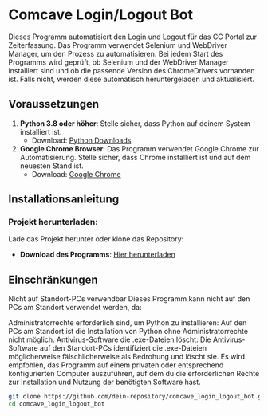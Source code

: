 # Comcave Login/Logout Bot

Dieses Programm automatisiert den Login und Logout für das CC Portal zur Zeiterfassung. Das Programm verwendet Selenium und WebDriver Manager, um den Prozess zu automatisieren. Bei jedem Start des Programms wird geprüft, ob Selenium und der WebDriver Manager installiert sind und ob die passende Version des ChromeDrivers vorhanden ist. Falls nicht, werden diese automatisch heruntergeladen und aktualisiert.

## Voraussetzungen

1. **Python 3.8 oder höher**: Stelle sicher, dass Python auf deinem System installiert ist.
   - Download: [Python Downloads](https://www.python.org/downloads/)
2. **Google Chrome Browser**: Das Programm verwendet Google Chrome zur Automatisierung. Stelle sicher, dass Chrome installiert ist und auf dem neuesten Stand ist.
   - Download: [Google Chrome](https://www.google.com/chrome/)

## Installationsanleitung

### Projekt herunterladen:

Lade das Projekt herunter oder klone das Repository:

- **Download des Programms**: [Hier herunterladen](https://www.dropbox.com/scl/fo/5kqktdn4x09v4bd921xdr/ANw4Sa3HWh80SLlJtmUWLPo?rlkey=3k6ejahxuceorti52ky4idouz&st=ws8ms32r&dl=0)

## Einschränkungen
Nicht auf Standort-PCs verwendbar
Dieses Programm kann nicht auf den PCs am Standort verwendet werden, da:

Administratorrechte erforderlich sind, um Python zu installieren: Auf den PCs am Standort ist die Installation von Python ohne Administratorrechte nicht möglich.
Antivirus-Software die .exe-Dateien löscht: Die Antivirus-Software auf den Standort-PCs identifiziert die .exe-Dateien möglicherweise fälschlicherweise als Bedrohung und löscht sie.
Es wird empfohlen, das Programm auf einem privaten oder entsprechend konfigurierten Computer auszuführen, auf dem du die erforderlichen Rechte zur Installation und Nutzung der benötigten Software hast.


```bash
git clone https://github.com/dein-repository/comcave_login_logout_bot.git
cd comcave_login_logout_bot
